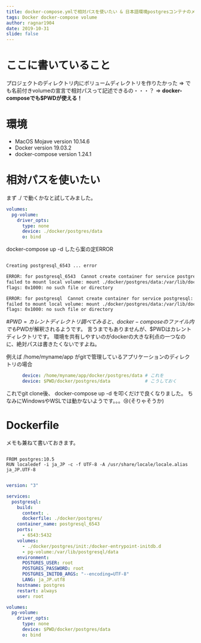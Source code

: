 ```yaml
---
title: docker-compose.ymlで相対パスを使いたい & 日本語環境postgresコンテナのメモ
tags: Docker docker-compose volume
author: ragnar1904
date: 2019-10-31
slide: false
---
```

# ここに書いていること
プロジェクトのディレクトリ内にボリュームディレクトリを作りたかった
=> でも名前付きvolumeの宣言で相対パスって記述できるの・・・？
=> **docker-composeでも$PWDが使える！**

# 環境
- MacOS Mojave version 10.14.6
- Docker version 19.03.2
- docker-compose version 1.24.1

# 相対パスを使いたい
まず ./ で動くかなと試してみました。

```yaml:docker-compose.yml
volumes:
  pg-volume:
    driver_opts:
      type: none
      device: ./docker/postgres/data
      o: bind
```
docker-compose up -d したら案の定ERROR


```bash

Creating postgresql_6543 ... error

ERROR: for postgresql_6543  Cannot create container for service postgresql: 
failed to mount local volume: mount ./docker/postgres/data:/var/lib/docker/volumes/blog_pg-volume/_data, 
flags: 0x1000: no such file or directory

ERROR: for postgresql  Cannot create container for service postgresql: 
failed to mount local volume: mount ./docker/postgres/data:/var/lib/docker/volumes/blog_pg-volume/_data, 
flags: 0x1000: no such file or directory
```


#$PWD = カレントディレクトリ
調べてみると、docker-composeのファイル内でも$PWDが解釈されるようです。
言うまでもありませんが、$PWDはカレントディレクトリです。
環境を共有しやすいのがdockerの大きな利点の一つなのに、絶対パスは書きたくないですよね。  

例えば /home/myname/app がgitで管理しているアプリケーションのディレクトリの場合

```yaml
      device: /home/myname/app/docker/postgres/data # これを
      device: $PWD/docker/postgres/data             # こうしておく
```

これでgit clone後、 docker-compose up -d を叩くだけで良くなりました。
ちなみにWindowsやWSLでは動かないようです。。。:cry:(そりゃそうか)

# Dockerfile
メモも兼ねて書いておきます。

```dockerfile:./docker/postgres/Dockerfile

FROM postgres:10.5
RUN localedef -i ja_JP -c -f UTF-8 -A /usr/share/locale/locale.alias ja_JP.UTF-8
```

```yaml:docker-compose.yml

version: "3"

services:
  postgresql:
    build:
      context: .
      dockerfile: ./docker/postgres/
    container_name: postgresql_6543
    ports:
      - 6543:5432
    volumes:
      - ./docker/postgres/init:/docker-entrypoint-initdb.d
      - pg-volume:/var/lib/postgresql/data
    environment:
      POSTGRES_USER: root
      POSTGRES_PASSWORD: root
      POSTGRES_INITDB_ARGS: "--encoding=UTF-8"
      LANG: ja_JP.utf8
    hostname: postgres
    restart: always
    user: root

volumes:
  pg-volume:
    driver_opts:
      type: none
      device: $PWD/docker/postgres/data
      o: bind
```
